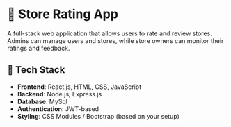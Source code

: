 # 🛒 Store Rating App

A full-stack web application that allows users to rate and review stores. Admins can manage users and stores, while store owners can monitor their ratings and feedback.

## 🚀 Tech Stack

- **Frontend**: React.js, HTML, CSS, JavaScript  
- **Backend**: Node.js, Express.js  
- **Database**: MySql 
- **Authentication**: JWT-based  
- **Styling**: CSS Modules / Bootstrap (based on your setup)  
